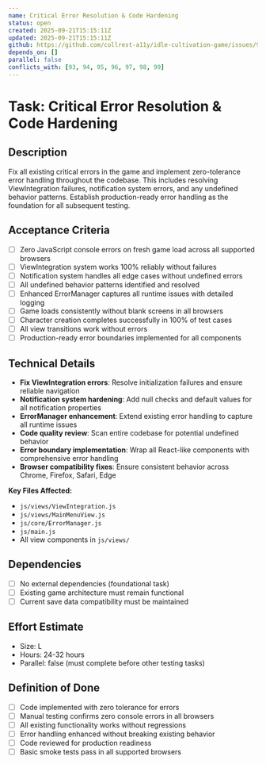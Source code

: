 ```yaml
---
name: Critical Error Resolution & Code Hardening
status: open
created: 2025-09-21T15:15:11Z
updated: 2025-09-21T15:15:11Z
github: https://github.com/collrest-a11y/idle-cultivation-game/issues/92
depends_on: []
parallel: false
conflicts_with: [93, 94, 95, 96, 97, 98, 99]
---
```


# Task: Critical Error Resolution & Code Hardening

## Description
Fix all existing critical errors in the game and implement zero-tolerance error handling throughout the codebase. This includes resolving ViewIntegration failures, notification system errors, and any undefined behavior patterns. Establish production-ready error handling as the foundation for all subsequent testing.

## Acceptance Criteria
- [ ] Zero JavaScript console errors on fresh game load across all supported browsers
- [ ] ViewIntegration system works 100% reliably without failures
- [ ] Notification system handles all edge cases without undefined errors
- [ ] All undefined behavior patterns identified and resolved
- [ ] Enhanced ErrorManager captures all runtime issues with detailed logging
- [ ] Game loads consistently without blank screens in all browsers
- [ ] Character creation completes successfully in 100% of test cases
- [ ] All view transitions work without errors
- [ ] Production-ready error boundaries implemented for all components

## Technical Details
- **Fix ViewIntegration errors**: Resolve initialization failures and ensure reliable navigation
- **Notification system hardening**: Add null checks and default values for all notification properties
- **ErrorManager enhancement**: Extend existing error handling to capture all runtime issues
- **Code quality review**: Scan entire codebase for potential undefined behavior
- **Error boundary implementation**: Wrap all React-like components with comprehensive error handling
- **Browser compatibility fixes**: Ensure consistent behavior across Chrome, Firefox, Safari, Edge

**Key Files Affected:**
- `js/views/ViewIntegration.js`
- `js/views/MainMenuView.js`
- `js/core/ErrorManager.js`
- `js/main.js`
- All view components in `js/views/`

## Dependencies
- [ ] No external dependencies (foundational task)
- [ ] Existing game architecture must remain functional
- [ ] Current save data compatibility must be maintained

## Effort Estimate
- Size: L
- Hours: 24-32 hours
- Parallel: false (must complete before other testing tasks)

## Definition of Done
- [ ] Code implemented with zero tolerance for errors
- [ ] Manual testing confirms zero console errors in all browsers
- [ ] All existing functionality works without regressions
- [ ] Error handling enhanced without breaking existing behavior
- [ ] Code reviewed for production readiness
- [ ] Basic smoke tests pass in all supported browsers